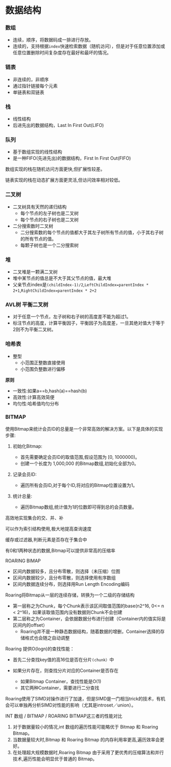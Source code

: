 # 数据结构

### 数组

* 连续，顺序，将数据码成一排进行存放。
* 连续的，支持根据`index`快速检索数据（随机访问），但是对于任意位置添加或任意位置删除时间复杂度存在最好和最坏的情况。

### 链表

* 非连续的，非顺序
* 通过指针链接每个元素
* 单链表和双链表

### 栈

* 线性结构
* 后进先出的数据结构，Last In First Out(LIFO)

### 队列

* &#x20;基于数组实现的线性结构
* 是一种FIFO(先进先出)的数据结构，First In First Out(FIFO)



数组实现的栈在随机访问方面更快,但扩展性较差。

链表实现的栈在动态扩展方面更灵活,但访问效率相对较低。

### 二叉树

* 二叉树具有天然的递归结构
  * 每个节点的左子树也是二叉树
  * 每个节点的右子树也是二叉树
* 二分搜索数时二叉树
  * 二分搜索数的每个节点的值都大于其左子树所有节点的值，小于其右子树的所有节点的值。
  * 每颗子树也是一个二分搜索树

### 堆

* 二叉堆是一颗满二叉树
* 堆中某节点的值总是不大于其父节点的值，最大堆
* 父亲节点index是`(childIndex-1)/2`,`LeftChildIndex=parentIndex * 2+1`,`RightChildIndex=parentIndex * 2+2`

### AVL树 平衡二叉树

* 对于任意一个节点，左子树和右子树的高度差不能为超过1。
* 标注节点的高度，计算平衡因子，平衡因子为高度差，一旦其绝对值大于等于2则不为平衡二叉树。

### 哈希表

* 整型
  * 小范围正整数直接使用
  * 小范围负整数进行偏移

**原则**

* 一致性:如果a==b,hash(a)==hash(b)
* 高效性:计算高效简便
* 均匀性:哈希值均匀分布

### BITMAP

使用Bitmap来统计会员ID的总量是一个非常高效的解决方案。以下是具体的实现步骤:

1. 初始化Bitmap:
   * 首先需要确定会员ID的取值范围,假设范围为 \[0, 1000000)。
   * 创建一个长度为 1,000,000 的Bitmap数组,初始化全部为0。
2. 记录会员ID:
   * 遍历所有会员ID,对于每个ID,将对应的Bitmap位置设置为1。
3.  统计总量:

    * 遍历Bitmap数组,统计值为1的位数即可得到总的会员数量。



高效地实现集合的交、并、补

可以作为索引结构使用,极大地提高查询速度

缓存或过滤器,判断元素是否存在于集合中

有0和1两种状态的数据,Bitmap可以提供非常高的压缩率

ROARING BIMAP

* 区间内数据较多，且分布零散，则选择（未压缩）位图
* 区间内数据较少，且分布零散，则选择使用有序数组
* 区间内数据连续分布，则选择用Run Length Encoding编码

Roaring将Bitmap从一层的连续存储，转换为一个二级的存储结构

* 第一层称之为Chunk，每个Chunk表示该区间取值范围的base(n2^16, 0<= n < 2^16)，如果该取值范围内没有数据则Chunk不会创建
* 第二层称之为Container，会依据数据分布进行创建（Container内的值实际是区间内的offset）
  * Roaring并不是一种静态数据结构，随着数据的增删，Container选择的存储格式也会随之自动调整

Roaring 提供O(logn)的查找性能：

* 首先二分查找key值的高16位是否在分片`(chunk）`中
*   如果分片存在，则查找分片对应的Container是否存在

    * 如果Bitmap Container，查找性能是O(1)
    * 其它两种Container，需要进行二分查找



Roaring使用了SIMD对操作进行了加速，但是SIMD是一门相当trick的技术，有机会可以单独再分析SIMD对性能的影响（尤其是introset／union）。

INT 数组 / BITMAP / ROARING BITMAP这三者的性能对比

1. 对于数据量较小的情况,int 数组的遍历性能可能略优于 Bitmap 和 Roaring Bitmap。
2. 当数据量较大时,Bitmap 和 Roaring Bitmap 的内存利用率更高,遍历效率会更好。
3. 在处理超大规模数据时,Roaring Bitmap 由于采用了更优秀的压缩算法和并行技术,遍历性能会明显优于普通的 Bitmap。
